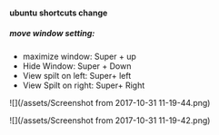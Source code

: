 #### ubuntu shortcuts change

##### move window setting:

* maximize window:  Super + up
* Hide Window: Super + Down
* View spilt on left: Super+ left
* View Spilt on right: Super+ Right

![](/assets/Screenshot from 2017-10-31 11-19-44.png)

![](/assets/Screenshot from 2017-10-31 11-19-42.png)


